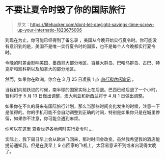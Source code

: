 # 不要让夏令时毁了你的国际旅行

> 原文：<https://lifehacker.com/dont-let-daylight-savings-time-screw-up-your-internatio-1823675006>

到现在为止，你可能已经得到了备忘录 ，美国从今晚开始实行夏令时。你可能没有意识到的是，美国不是唯一实行夏令时的国家，也不是每个人今晚都实行夏令时。



今晚的时差会影响美国、墨西哥大部分地区、百慕大群岛、巴哈马群岛、古巴、特克斯和凯科斯以及加拿大的部分地区。

然而，如果你在欧洲，你会在 3 月 25 日凌晨 1 点 [*旅行和休闲*笔记](http://www.travelandleisure.com/travel-news/daylight-saving-time-travel-changes) 。

当我们向前跃进的时候，南半球的国家实际上在后退。巴西已经后退了一个小时，智利将于 5 月 13 日做出调整，澳大利亚和新西兰将于 4 月 1 日做出调整。

如果你在不久的将来有国际旅行计划，那么当那些时间变化发生的时候，注意一下是值得的。你的手机可能不会自动调整到正确的时间，特别是如果你只是在城里停留，如果你不注意，你可能会遇到麻烦。

你可以在这里 查看世界各地何时实行夏令时 [。](https://www.timeanddate.com/time/dst/2018.html)

实际上，我下周日早上会从欧洲飞回来，那时时间会改变。虽然我希望我的酒店能提前通知我，但是在我早上 9 点回家的飞机上，太容易意识不到或者出现得太晚了。
